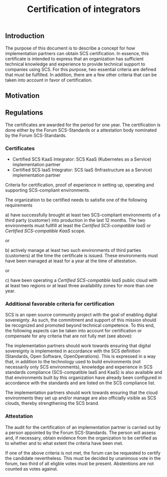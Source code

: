 ﻿---
title: Certification of integrators
type: Procedural
status: Draft
track: Global
description: |
   SCS-0007 defines the process and rules on how SCS certified integrators are certified.
---

## Introduction

The purpose of this document is to describe a concept for how implementation partners can obtain SCS certification. In essence, this certificate is intended to express that an organization has sufficient technical knowledge and experience to provide technical support to companies using SCS.
For this purpose, two essential criteria are defined that must be fulfilled. In addition, there are a few other criteria that can be taken into account in favor of certification.

## Motivation

## Regulations

The certificates are awarded for the period for one year.
The certification is done either by the Forum SCS-Standards or a attestation body nominated by the Forum SCS-Standards.

### Certificates

* Certified SCS KaaS Integrator: SCS KaaS (Kubernetes as a Service) implementation partner
* Certified SCS IaaS Integrator: SCS IaaS (Infrastructure as a Service) implementation partner

Criteria for certification, proof of experience in setting up, operating and supporting SCS-compliant environments.

The organization to be certified needs to satisfie one of the following requirements

a) have successfully brought at least two SCS-compliant environments of a third party (customer) into production in the last 12 months. The two environments must fullfill at least the _Certified SCS-compatible IaaS_ or _Certified SCS-compatible KaaS_ scope.

or

b) actively manage at least two such environments of third parties (customers) at the time the certificate is issued. These environments must have been managed at least for a year at the time of attestation.

or

c) have been operating a _Certified SCS-compatible IaaS_ public cloud with at least two regions or at least three availability zones for more than one year.

### Additional favorable criteria for certification

SCS is an open source community project with the goal of enabling digital sovereignty. As such, the commitment and support of this mission should be recognized and promoted beyond technical competence. To this end, the following aspects can be taken into account for certification or compensate for any criteria that are not fully met (see above):

The implementation partners should work towards ensuring that digital sovereignty is implemented in accordance with the SCS definition (Standards, Open Software, OpenOperations). This is expressed in a way that, in addition to the technology used to build environments (not necessarily only SCS environments), knowledge and experience in SCS standards compliance (SCS-compatible IaaS and KaaS) is also available and that environments built by this organization have already been configured in accordance with the standards and are listed on the SCS compliance list.

The implementation partners should work towards ensuring that the cloud environments they set up and/or manage are also officially visible as SCS clouds, thereby strengthening the SCS brand.

### Attestation

The audit for the certification of an implementation partner is carried out by a person appointed by the Forum SCS-Standards. The person will assess and, if necessary, obtain evidence from the organization to be certified as to whether and to what extent the criteria have been met.

If one of the above criteria is not met, the forum can be requested to certify the candidate nevertheless. This must be decided by unanimous vote in the forum, two third of all eligble votes must be present. Abstentions are not counted as votes against.
